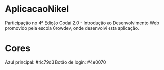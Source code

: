 # AplicacaoNikel

Participação no 4ª Edição Codaí 2.0 - Introdução ao Desenvolvimento Web promovido pela escola Growdev, onde desenvolvi esta aplicação.

# Cores 
Azul principal: #4c79d3
Botão de login: #4e0070
